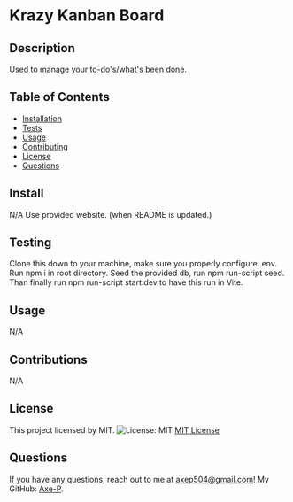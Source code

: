 # Krazy Kanban Board

## Description
Used to manage your to-do's/what's been done.

## Table of Contents
- [Installation](#install)
- [Tests](#test)
- [Usage](#usage)
- [Contributing](#contributions)
- [License](#license)
- [Questions](#questions)

## Install
N/A Use provided website. (when README is updated.)

## Testing
Clone this down to your machine, make sure you properly configure .env. Run npm i in root directory. Seed the provided db, run npm run-script seed. Than finally run npm run-script start:dev to have this run in Vite.

## Usage
N/A

## Contributions
N/A

## License
This project licensed by MIT.
![License: MIT](https://img.shields.io/badge/License-MIT-yellow.svg)
[MIT License](https://opensource.org/licenses/MIT)


## Questions
If you have any questions, reach out to me at [axep504@gmail.com](mailto:axep504@gmail.com)! My GitHub: [Axe-P](https://github.com/Axe-P).
